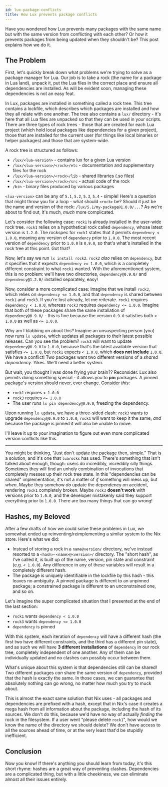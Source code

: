 ```yaml
---
id: lux-package-conflicts
title: How Lux prevents package conflicts
---
```


Have you wondered how Lux prevents many packages with the same name but with the same version from conflicting with each other?
Or how it prevents packages from being updated when they shouldn't be? This post explains how we do it.

## The Problem

First, let's quickly break down what problems we're trying to solve as a package manager for Lua. Our job is to take
a rock (the name for a package in Lua land), unpack it, put the Lua files in the correct place and ensure all dependencies are installed. As will be evident soon,
managing these dependencies is not an easy feat.

In Lux, packages are installed in something called a rock tree. This tree contains a lockfile, which describes which packages
are installed and how they all relate with one another. The tree also contains a `lux/` directory - it's here that all Lua files are unpacked so that they can be used in
your scripts. There are three types of rock trees - those that are created for each Lua project (which hold local packages like
dependencies for a given project), those that are installed for the current user (for things like local binaries or helper packages)
and those that are system-wide.

A rock tree is structured as follows:
- `/lux/<lua-version>` - contains lux for a given Lua version
- `/lux/<lua-version>/<rock>/etc` - documentation and supplementary files for the rock
- `/lux/<lua-version>/<rock>/lib` - shared libraries (.so files)
- `/lux/<lua-version>/<rock>/src` - actual code of the rock
- `/bin` - binary files produced by various packages

`<lua-version>` can be any of `5.1`, `5.2`, `5.3`, `5.4` - simple! Here's a question that might throw you for a loop - what
should `<rock>` be? Should it just be the name and version of the rock: `/lux/5.1/my-package@1.0.0/...`? As we're
about to find out, it's much, *much* more complicated.

Let's consider the following case: `rock1` is already installed in the user-wide rock tree. `rock1` relies on a hypothetical rock called
`dependency`, whose latest version is `1.2.0`.
The rockspec for `rock1` states that it permits `dependency < 1.0.0`, meaning any version of `dependency` prior
to `1.0.0`. The most recent version of `dependency` prior to `1.0.0` is `0.9.0`, so that's what's installed in the
rock tree at this point. Got that?

Now, let's say we run `lx install rock2`. `rock2` *also* relies on `dependency`, but it specifies that
it expects `dependency >= 1.0.0`, which is a completely different constraint to what `rock1` wanted.
With the aforementioned system, this is no problem: we'll have two directories, `dependency@0.9.0/`
and `dependency@1.2.0/` installed separately, easy!

Now, consider a more complicated case: imagine that we install `rock3`, which relies on `dependency <= 1.0.0`,
and that `dependency` is shared between `rock1` and `rock3`. If you're lost already, let me reiterate. `rock1`
requires `dependency < 1.0.0`, whereas `rock3` requires `dependency <= 1.0.0`. Imagine that both of these packages
share the same installation of `dependency@0.9.0/` - this is fine because the version `0.9.0` satisfies both
`< 1.0.0` as well as `<= 1.0.0`.

Why am I blabbing on about this? Imagine an unsuspecting person (you) now runs `lx update`, which updates all
packages to their latest possible releases. Can you see the problem? `rock3` will want to update `dependency@0.9.0`
to `1.0.0`, because that's the latest available version that satisfies `<= 1.0.0`,
but `rock1` expects `< 1.0.0`, which **does not include** `1.0.0`. We have a conflict! Two packages want two different
versions of a *shared dependency*. Yikes. We'll need a better system.

But wait, you thought I was done frying your brain?? Reconsider. Lux also permits doing something special - it allows
you to **pin** packages. A pinned package's version should never, ever change. Consider *this*:
- `rock1` requires `< 1.0.0`
- `rock3` requires `<= 1.0.0`
- The user runs `lx pin dependency@0.9.0`, freezing the dependency.

Upon running `lx update`, we have a three-sided clash: `rock3` wants to upgrade `dependency@0.9.0` to `1.0.0`, `rock1` will
want to keep it the same, *and* because the package is pinned it will also be unable to move.

I'll leave it up to your imagination to figure out even more complicated version conflicts like this.

---

You might be thinking, "Just don't update the package then, simple."
That is a solution, and it's one that `luarocks` has used. There's something that isn't talked about enough, though: users
do incredibly, incredibly silly things. Sometimes they will find an unholy combination of invocations that completely
messes up their rock tree state. In this "dependencies can be shared" implementation, it's not a matter of *if* something will
mess up, but *when*. Maybe they somehow *do* update the dependency on accident, rendering `rock1` completely broken.
Maybe `rock3` **doesn't work** with versions prior to `1.0.0`, and the developer mistakenly said they support everything
prior to `1.0.0`. There are too many things that can go wrong!

## Hashes, my Beloved

After a few drafts of how we could solve these problems in Lux,
we somewhat ended up reinventing/reimplementing a similar system to the Nix store. Here's what we did:
- Instead of storing a rock in a `name@version/` directory, we've instead resorted to a `<hash>-<name>@<version>/` directory.
  The "short hash", as I've called it, is built up of the name, version, pin state and constraint (e.g. `< 1.0.0`). Any difference in any of these variables
  will result in a completely different hash.
- The package is uniquely identifiable in the lockfile by this hash - this leaves no ambiguity. A pinned package is different
  to an unpinned package; a constrained package is different to an unconstrained one, and so on.

Let's imagine the super complicated situation that I presented at the end of the last section:
- `rock1` wants `dependency < 1.0.0`
- `rock3` wants `dependency <= 1.0.0`
- `dependency` is pinned

With this system, each iteration of `dependency` will have a different hash (the first two have different constraints, and the third has a different pin state), and as such we will have **3 different installations**
of `dependency` in our rock tree, completely independent of one another. Any of them can be individually updated and no clashes
can possibly occur between them.

What's unique about this system is that dependencies still can be shared! Two different packages *can* share the same version
of `dependency`, provided that the hash is exactly the same. In those cases, we can guarantee that absolutely nothing can go wrong,
no matter how much you try to muck about.

This is almost the exact same solution that Nix uses - all packages and dependencies are prefixed with a hash, except that in Nix's
case it creates a mega hash from all information about the package, including the hash of its sources. We don't do this, because
we'd have no way of actually *finding* the rock in the filesystem. If a user went "please delete `rock1`", how would we know
the name of the directory we should delete? We don't have access to all the sources ahead of time, or at the very least that'd
be stupidly inefficient.

## Conclusion

Now you know! If there's anything you should learn from today, it's this short rhyme: hashes are a great way of preventing clashes.
Dependencies are a complicated thing, but with a little cheekiness, we can eliminate almost all their issues entirely.
